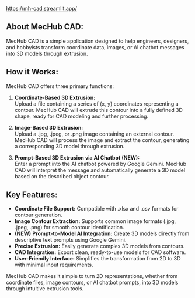 https://mh-cad.streamlit.app/

## About MecHub CAD:

MecHub CAD is a simple application designed to help engineers, designers, and hobbyists transform coordinate data, images, or AI chatbot messages into 3D models through extrusion.

## How it Works:

MecHub CAD offers three primary functions:

1. **Coordinate-Based 3D Extrusion:**  
   Upload a file containing a series of (x, y) coordinates representing a contour. MecHub CAD will extrude this contour into a fully defined 3D shape, ready for CAD modeling and further processing.

2. **Image-Based 3D Extrusion:**  
   Upload a .jpg, .jpeg, or .png image containing an external contour. MecHub CAD will process the image and extract the contour, generating a corresponding 3D model through extrusion.

3. **Prompt-Based 3D Extrusion via AI Chatbot** **(NEW):**   
   Enter a prompt into the AI chatbot powered by Google Gemini. MecHub CAD will interpret the message and automatically generate a 3D model based on the described object contour.

## Key Features:

- **Coordinate File Support:** Compatible with .xlsx and .csv formats for contour generation.
- **Image Contour Extraction:** Supports common image formats (.jpg, .jpeg, .png) for smooth contour identification.
- **(NEW)** **Prompt-to-Model AI Integration:** Create 3D models directly from descriptive text prompts using Google Gemini.  
- **Precise Extrusion:** Easily generate complex 3D models from contours.
- **CAD Integration:** Export clean, ready-to-use models for CAD software.
- **User-Friendly Interface:** Simplifies the transformation from 2D to 3D with minimal input requirements.

MecHub CAD makes it simple to turn 2D representations, whether from coordinate files, image contours, or AI chatbot prompts, into 3D models through intuitive extrusion tools.
